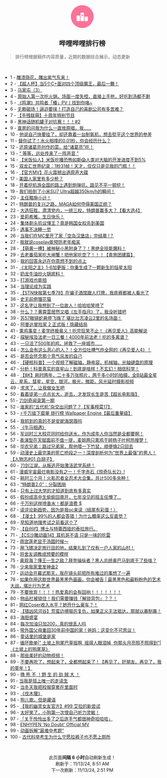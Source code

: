 <div align="center">
    <img src="./assets/icon_rank.png" alt="logo" />
    <h2>哔哩哔哩排行榜</h>
</div>

> 排行榜根据稿件内容质量，近期的数据综合展示，动态更新

<br />

<ul><li><span>1 - <a href=https://www.bilibili.com/BV1TsmtY7Egu>雕漆隐花，雕出紫气东来！</a></span></li><li><span>2 - <a href=https://www.bilibili.com/BV19WmBYoEy4>【超人杯】当5个C+面对四个顶级魔王，最后一舞！</a></span></li><li><span>3 - <a href=https://www.bilibili.com/BV13FmhYwEEQ>马家屯（3）</a></span></li><li><span>4 - <a href=https://www.bilibili.com/BV1tYDaYMELf>原始人第一次吃火锅，场面一度失控，直接上手抢，好吃到汤都不剩</a></span></li><li><span>5 - <a href=https://www.bilibili.com/BV1bomxY2Evu>《鸣潮》共鸣者「椿」PV丨找到你咯~</a></span></li><li><span>6 - <a href=https://www.bilibili.com/BV16MmiYcEmw>无赖砸场！逼迫要挟！打造自己的喜剧公司有多苦难？</a></span></li><li><span>7 - <a href=https://www.bilibili.com/BV1rxDyYhEhH>【手残联萌】十周年特别节目</a></span></li><li><span>8 - <a href=https://www.bilibili.com/BV1vEDCY7EFb>黑神话随机罐子对抗赛！！！#2</a></span></li><li><span>9 - <a href=https://www.bilibili.com/BV1EkmzYeE7e>查房的问我为什么一直放原唱，我……</a></span></li><li><span>10 - <a href=https://www.bilibili.com/BV1TnD2YCEwu>他说自己快要挂了，却还靠着一台制氧机，想去熨平这个世界的参差</a></span></li><li><span>11 - <a href=https://www.bilibili.com/BV1XQDvYQEjn>替你试了！水火相撞的0.01秒，你会经历什么？</a></span></li><li><span>12 - <a href=https://www.bilibili.com/BV1vwDZYsEbY>还原诸葛亮创作的菜，给“诸葛亮”吃！</a></span></li><li><span>13 - <a href=https://www.bilibili.com/BV1K4DzYxE88>“&nbsp;等等，远处传来了一阵声音&nbsp;”</a></span></li><li><span>14 - <a href=https://www.bilibili.com/BV15kmqYdEse>【米饭仙人】米饭吃播恐怖如斯😱人类对大脑的开发进度不到5%</a></span></li><li><span>15 - <a href=https://www.bilibili.com/BV1vNmUYDE5W>双龙汇世界纪录：1秒31帧！天才，仅仅只是见我的门槛！！</a></span></li><li><span>16 - <a href=https://www.bilibili.com/BV1fkDzY5Ea4>【官方MV】花火震撼出道原声大碟</a></span></li><li><span>17 - <a href=https://www.bilibili.com/BV1aiDBY8EeY>美国人家里有多少枪？</a></span></li><li><span>18 - <a href=https://www.bilibili.com/BV1DTDyYCEwW>开着挖机游全国的路上遇到炮弹坑，路见不平一顿挖！</a></span></li><li><span>19 - <a href=https://www.bilibili.com/BV1CxmUYTEov>我们拍到了小米SU7&nbsp;Ultra超越350km/h的瞬间！</a></span></li><li><span>20 - <a href=https://www.bilibili.com/BV17PDzY3E6s>主任略施小计！</a></span></li><li><span>21 - <a href=https://www.bilibili.com/BV1x2DBYXEKK>特朗普的复兴之路，MAGA如何夺得美国正统？</a></span></li><li><span>22 - <a href=https://www.bilibili.com/BV1iAmqYpEFk>大选狂胜，肃清党内，一统三权，特朗普赢多大？【看大选4】</a></span></li><li><span>23 - <a href=https://www.bilibili.com/BV1gfmrYhEJN>爱莉希雅，生日快乐！</a></span></li><li><span>24 - <a href=https://www.bilibili.com/BV1w3m6YyEDz>集体剃头抗议懂王？竟是韩国女权杀到美国</a></span></li><li><span>25 - <a href=https://www.bilibili.com/BV1A8DqY1EZN>遇事不决睡一觉</a></span></li><li><span>26 - <a href=https://www.bilibili.com/BV1ojDCYUEQy>当我们在MC里开了家「空岛汉堡店」完结章&nbsp;!？</a></span></li><li><span>27 - <a href=https://www.bilibili.com/BV1CQDBYJEbf>我就说cosplay能预防老年痴呆</a></span></li><li><span>28 - <a href=https://www.bilibili.com/BV1x4mzYyEbE>【萌黄一槽】被神秘小黑附身了？！黑绝全技能爆料！</a></span></li><li><span>29 - <a href=https://www.bilibili.com/BV12xm8YWETV>去老番茄家吃大闸蟹！把他家吃空了！！！【青旅团建篇】</a></span></li><li><span>30 - <a href=https://www.bilibili.com/BV1tBmBYEEEN>我的回答永远在你意想不到的点上</a></span></li><li><span>31 - <a href=https://www.bilibili.com/BV16tDkYHEMr>《太阳之主》1-6加更版：你重生成了一颗新生的恒星太阳</a></span></li><li><span>32 - <a href=https://www.bilibili.com/BV1mSmyYPEQx>奶龙牛油炒火锅底料！</a></span></li><li><span>33 - <a href=https://www.bilibili.com/BV1EWm6YiEn5>打游戏也能扭</a></span></li><li><span>34 - <a href=https://www.bilibili.com/BV1uBmBYEERj>当理论成为实践</a></span></li><li><span>35 - <a href=https://www.bilibili.com/BV1EvmqYhEAs>【STN快报第七季78】在骗子酒馆跟人打牌，我底裤都被人看光了</a></span></li><li><span>36 - <a href=https://www.bilibili.com/BV1Jpm6YTEPM>史无前例狸花猫</a></span></li><li><span>37 - <a href=https://www.bilibili.com/BV1ayDgYnESG>这名字让我想到了一位故人！哈哈哈笑喷了</a></span></li><li><span>38 - <a href=https://www.bilibili.com/BV1xtDxY7Ea7>什么？？黄霄雲居然又唱《左手指月》了，我没听错吧</a></span></li><li><span>39 - <a href=https://www.bilibili.com/BV1k2miYPEKF>苏57眼镜蛇悬停飞嗨了&nbsp;堪比壮志凌云2里的名场面！</a></span></li><li><span>40 - <a href=https://www.bilibili.com/BV1X4mBYRE1k>阿曼达冒险家&nbsp;2&nbsp;正式版！隐藏结局</a></span></li><li><span>41 - <a href=https://www.bilibili.com/BV182DkYuE4d>熏鸡事变！麦学终极奥义！吃完狂笑不止！《再见爱人》高能解说</a></span></li><li><span>42 - <a href=https://www.bilibili.com/BV14NDfYGEBE>探秘埃及法老一日三餐！4000年前法老！吃的多离谱？</a></span></li><li><span>43 - <a href=https://www.bilibili.com/BV1MZDvYUEFU>一只活了500年的鸡，拯救了一座城市……</a></span></li><li><span>44 - <a href=https://www.bilibili.com/BV1icmqY9Eky>怎么会有这么恶心的人？！全方位吐槽气炸全网的《再见爱人4》！</a></span></li><li><span>45 - <a href=https://www.bilibili.com/BV1GsmiYJEq4>是否会怀念那个意气风发的自己</a></span></li><li><span>46 - <a href=https://www.bilibili.com/BV1y2m6YSEfK>【硬核科普】一个视频了解磁轴，静电容，机械轴，光轴键盘的原理</a></span></li><li><span>47 - <a href=https://www.bilibili.com/BV1kZDBYLEm3>分析！科普真实的哀牢山！到底是啥样！不玄幻！相信科学！</a></span></li><li><span>48 - <a href=https://www.bilibili.com/BV1R4m6YYEjn>【8K】耗时两年，二十多万张照片，两千多小时的拍摄，全B站最全星云，星系，彗星，星空，银河，极光，微距，风光延时摄影视频</a></span></li><li><span>49 - <a href=https://www.bilibili.com/BV1EQm1YQEpA>求求了，让我做女生吧</a></span></li><li><span>50 - <a href=https://www.bilibili.com/BV1wXDoYaExN>看着徒弟一点点长大，逝去，才发现长生是苦【超长电影版】</a></span></li><li><span>51 - <a href=https://www.bilibili.com/BV1cVmBYvEXi>刀剑奇闻录第一期</a></span></li><li><span>52 - <a href=https://www.bilibili.com/BV1EUm1Y9Esh>谁家的“五代机”杂交出问题了？【军事榨菜17】</a></span></li><li><span>53 - <a href=https://www.bilibili.com/BV119D6YdEtB>⚡千万级下载量&nbsp;排行榜&nbsp;Wallpaper&nbsp;Engine【最后重量级】</a></span></li><li><span>54 - <a href=https://www.bilibili.com/BV1U1DBYWEqj>我抓到的真的不是安妮海瑟薇吗</a></span></li><li><span>55 - <a href=https://www.bilibili.com/BV17xm6YNEvL>《牛马相遇》</a></span></li><li><span>56 - <a href=https://www.bilibili.com/BV1zsD6Y1EBn>军训时三大校花同时给你送水，作为成年人你当然是全都要啊！</a></span></li><li><span>57 - <a href=https://www.bilibili.com/BV1HimzYBEub>表演型在天赋面前不值一提，麦姐两只熏鸡干碎杨子叶柯热搜梦！</a></span></li><li><span>58 - <a href=https://www.bilibili.com/BV1waDqY5ExW>华农兄弟：路过兄弟家，帮他喂一下竹鼠，顺便搞2只回去</a></span></li><li><span>59 - <a href=https://www.bilibili.com/BV1MamiYyEke>动漫史上最完美的死亡桥段之一！深度剖析何为“世界上最强”的男人！【人物志#01&nbsp;白胡子】</a></span></li><li><span>60 - <a href=https://www.bilibili.com/BV1vyDyYEEN2>刀剑江湖，从叛逃开始激活武学系统！</a></span></li><li><span>61 - <a href=https://www.bilibili.com/BV1vEDaYmE7F>漫威宇宙最烂电影没有之一！千字赤石《惊奇队长2》!</a></span></li><li><span>62 - <a href=https://www.bilibili.com/BV1o4m6YYEt3>耗时三个月！火影忍者全忍术大合集，共计500多余种！</a></span></li><li><span>63 - <a href=https://www.bilibili.com/BV1PLmkYSEbj>“特朗普2.0”：分裂困局</a></span></li><li><span>64 - <a href=https://www.bilibili.com/BV1GAm2Y5EFD>只有上过大学的才知道到底有多真实</a></span></li><li><span>65 - <a href=https://www.bilibili.com/BV1bgDdY3EXE>假扮成高中生偷偷回南开，七年没见的班主任懵了…</a></span></li><li><span>66 - <a href=https://www.bilibili.com/BV12GD6Y9E3F>千万别这样喷香水！都是浪费&nbsp;$</a></span></li><li><span>67 - <a href=https://www.bilibili.com/BV1MuD6YoEFY>读评论新趋势，因为是我oc来读（结尾有彩蛋！）</a></span></li><li><span>68 - <a href=https://www.bilibili.com/BV1swmiYNEnE>【漫士】99%的人都会答错！为什么概率这么反直觉？</a></span></li><li><span>69 - <a href=https://www.bilibili.com/BV137DzYaEko>早知道地理考试之前看这个了</a></span></li><li><span>70 - <a href=https://www.bilibili.com/BV1LmmzYcEEL>【自创if】博士与特蕾西娅的泰拉旅行。</a></span></li><li><span>71 - <a href=https://www.bilibili.com/BV1sXD6Y4Evo>【CS沙雕动画14】耳机哥不语&nbsp;只是一味的吃雷</a></span></li><li><span>72 - <a href=https://www.bilibili.com/BV1czDzY7E3w>雨宫莲老鼠干汤圆时候～</a></span></li><li><span>73 - <a href=https://www.bilibili.com/BV1mZmUY5EeX>用飞镖决定旅行目的地，结果扎到了仅有一户人家的山村！</a></span></li><li><span>74 - <a href=https://www.bilibili.com/BV1qgm1YSE8q>将舍友调教成想要的模样</a></span></li><li><span>75 - <a href=https://www.bilibili.com/BV1psmqYME1p>奥观海？懂王一生之敌？拜登操纵者？黑人总统奥巴马到底干了些啥？</a></span></li><li><span>76 - <a href=https://www.bilibili.com/BV1voDaYQE94>少来我家里发神金2</a></span></li><li><span>77 - <a href=https://www.bilibili.com/BV1ABDrYdELV>运动会开幕式那天，我在镜头前把所有难过的事想了一遍</a></span></li><li><span>78 - <a href=https://www.bilibili.com/BV1bfmUYyEtL>如果你用这款世界最黑黑色画画，你会被告&nbsp;|&nbsp;最黑黑色和最粉粉色的艺术大战，堪比行为艺术</a></span></li><li><span>79 - <a href=https://www.bilibili.com/BV1shDzYXEFs>不要放弃！！！！热爱真的会有回响！！！！！！！</a></span></li><li><span>80 - <a href=https://www.bilibili.com/BV1L5DrYGETj>物品栏被锁住！我们需要赚钱「解锁背包」？？！</a></span></li><li><span>81 - <a href=https://www.bilibili.com/BV1iLDaYSEyj>网红Coser收入水平？她开什么豪车？！</a></span></li><li><span>82 - <a href=https://www.bilibili.com/BV1UVDdYuEHh>【猎凶风河谷】荒蛮边境狠厉复仇，如果正义无法抵达，那就以暴制暴！</a></span></li><li><span>83 - <a href=https://www.bilibili.com/BV1fkDqYiEvZ>海胆盛宴</a></span></li><li><span>84 - <a href=https://www.bilibili.com/BV1A5m6YkEK6>每次加油只加200，真的很丢人吗</a></span></li><li><span>85 - <a href=https://www.bilibili.com/BV11Sm6YmEBD>带外国父母重回30年前中国的家！爸妈：这变化不可思议！</a></span></li><li><span>86 - <a href=https://www.bilibili.com/BV1EEmBYwEsR>童话里的城堡是家</a></span></li><li><span>87 - <a href=https://www.bilibili.com/BV1baDeY2Eky>循环歌单|“&nbsp;土坡上狗尾巴草摇啊&nbsp;&nbsp;摇得人眼泪掉&nbsp;&nbsp;你那头月亮照不照得到”|《土坡上的狗尾草》</a></span></li><li><span>88 - <a href=https://www.bilibili.com/BV1CmmmYAEQx>那些美好的动物视频！</a></span></li><li><span>89 - <a href=https://www.bilibili.com/BV1XZyFYuE6t>不要再吹了，想起来了，全都想起来了！【再见了，好朋友。再见了，我的童年！】</a></span></li><li><span>90 - <a href=https://www.bilibili.com/BV1p8DZYKE94>撸&nbsp;熊&nbsp;不&nbsp;！野&nbsp;生&nbsp;的&nbsp;劲&nbsp;贼&nbsp;大&nbsp;！</a></span></li><li><span>91 - <a href=https://www.bilibili.com/BV1KhDrYhESt>当我是班上唯一的走读生</a></span></li><li><span>92 - <a href=https://www.bilibili.com/BV1oxm6YPEnA>当冬天我把校服穿套在里面时</a></span></li><li><span>93 - <a href=https://www.bilibili.com/BV14JDdYNECE>《伐木狸》</a></span></li><li><span>94 - <a href=https://www.bilibili.com/BV1jgDzYTEB9>狗儿歌，但是藏语</a></span></li><li><span>95 - <a href=https://www.bilibili.com/BV1utDrYYERd>【我的幽灵女友官方】#99&nbsp;艾拉的新尝试</a></span></li><li><span>96 - <a href=https://www.bilibili.com/BV1nvmUYcEtW>太好笑了，小狗第一次恨自己听力灵敏！</a></span></li><li><span>97 - <a href=https://www.bilibili.com/BV1anDrYME7w>「关于怜怜出多了之后连手气都很神奇哈哈哈」</a></span></li><li><span>98 - <a href=https://www.bilibili.com/BV1FummYFEkz>ENHYPEN&nbsp;&#39;No&nbsp;Doubt&#39;&nbsp;Official&nbsp;MV</a></span></li><li><span>99 - <a href=https://www.bilibili.com/BV1S3mWYzEuX>动画拆解“最难中考题”</a></span></li><li><span>100 - <a href=https://www.bilibili.com/BV1jkmzYeEWA>古代科举考生为什么宁愿拉裤子也不愿上厕所</a></span></li></ul>

<br />

<p align=center>此页面<strong>间隔 6 小时</strong>自动刷新生成！<br>刷新于：11/13/24, 8:51 AM<br>下一次刷新：11/13/24, 2:51 PM</p>